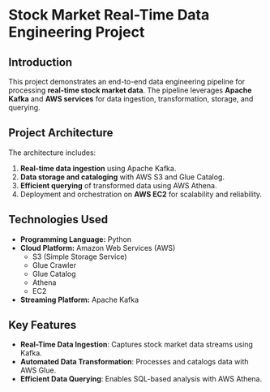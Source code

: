 # **Stock Market Real-Time Data Engineering Project**  

## **Introduction**  
This project demonstrates an end-to-end data engineering pipeline for processing **real-time stock market data**. The pipeline leverages **Apache Kafka** and **AWS services** for data ingestion, transformation, storage, and querying.  

## **Project Architecture**  
The architecture includes:  
1. **Real-time data ingestion** using Apache Kafka.  
2. **Data storage and cataloging** with AWS S3 and Glue Catalog.  
3. **Efficient querying** of transformed data using AWS Athena.  
4. Deployment and orchestration on **AWS EC2** for scalability and reliability.  

## **Technologies Used**  
- **Programming Language:** Python  
- **Cloud Platform:** Amazon Web Services (AWS)  
  - S3 (Simple Storage Service)  
  - Glue Crawler  
  - Glue Catalog  
  - Athena  
  - EC2  
- **Streaming Platform:** Apache Kafka  

## **Key Features**  
- **Real-Time Data Ingestion**: Captures stock market data streams using Kafka.  
- **Automated Data Transformation**: Processes and catalogs data with AWS Glue.  
- **Efficient Data Querying**: Enables SQL-based analysis with AWS Athena.  

